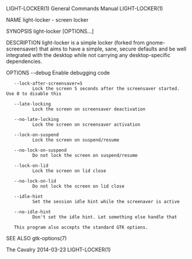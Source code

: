 LIGHT-LOCKER(1)                                                                  General Commands Manual                                                                  LIGHT-LOCKER(1)

NAME
       light-locker - screen locker

SYNOPSIS
       light-locker [OPTIONS...]

DESCRIPTION
       light-locker  is  a simple locker (forked from gnome-screensaver) that aims to have a simple, sane, secure defaults and be well integrated with the desktop while not carrying any
       desktop-specific dependencies.

OPTIONS
       --debug
              Enable debugging code

       --lock-after-screensaver=S
              Lock the screen S seconds after the screensaver started.  Use 0 to disable this

       --late-locking
              Lock the screen on screensaver deactivation

       --no-late-locking
              Lock the screen on screensaver activation

       --lock-on-suspend
              Lock the screen on suspend/resume

       --no-lock-on-suspend
              Do not lock the screen on suspend/resume

       --lock-on-lid
              Lock the screen on lid close

       --no-lock-on-lid
              Do not lock the screen on lid close

       --idle-hint
              Set the session idle hint while the screenaver is active

       --no-idle-hint
              Don't set the idle hint. Let something else handle that

       This program also accepts the standard GTK options.

SEE ALSO
       gtk-options(7)

The Cavalry                                                                             2014-03-23                                                                        LIGHT-LOCKER(1)
